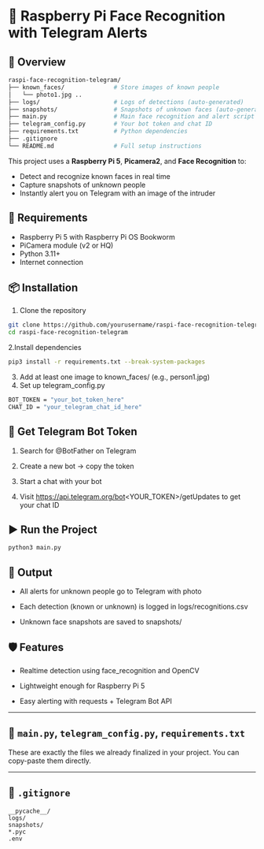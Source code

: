 # 🎥 Raspberry Pi Face Recognition with Telegram Alerts

## 📌 Overview

```bash
raspi-face-recognition-telegram/
├── known_faces/              # Store images of known people
│   └── photo1.jpg ..
├── logs/                     # Logs of detections (auto-generated)
├── snapshots/                # Snapshots of unknown faces (auto-generated)
├── main.py                   # Main face recognition and alert script
├── telegram_config.py        # Your bot token and chat ID
├── requirements.txt          # Python dependencies
├── .gitignore
└── README.md                 # Full setup instructions
```

This project uses a **Raspberry Pi 5**, **Picamera2**, and **Face Recognition** to:
- Detect and recognize known faces in real time
- Capture snapshots of unknown people
- Instantly alert you on Telegram with an image of the intruder

## 🔧 Requirements

- Raspberry Pi 5 with Raspberry Pi OS Bookworm
- PiCamera module (v2 or HQ)
- Python 3.11+
- Internet connection

## 📦 Installation

1. Clone the repository

```bash
git clone https://github.com/yourusername/raspi-face-recognition-telegram.git
cd raspi-face-recognition-telegram
```

2.Install dependencies

```bash
pip3 install -r requirements.txt --break-system-packages
```

3. Add at least one image to known_faces/ (e.g., person1.jpg)
4. Set up telegram_config.py

```bash
BOT_TOKEN = "your_bot_token_here"
CHAT_ID = "your_telegram_chat_id_here"
```

## 🤖 Get Telegram Bot Token
1. Search for @BotFather on Telegram

2. Create a new bot → copy the token

3. Start a chat with your bot

4. Visit https://api.telegram.org/bot<YOUR_TOKEN>/getUpdates to get your chat ID

## ▶️ Run the Project

```bash
python3 main.py
```

## 📂 Output
- All alerts for unknown people go to Telegram with photo

- Each detection (known or unknown) is logged in logs/recognitions.csv

- Unknown face snapshots are saved to snapshots/

## 🛡️ Features
- Realtime detection using face_recognition and OpenCV

- Lightweight enough for Raspberry Pi 5

- Easy alerting with requests + Telegram Bot API



---

## 🐍 `main.py`, `telegram_config.py`, `requirements.txt`

These are exactly the files we already finalized in your project. You can copy-paste them directly.

---

## 📄 `.gitignore`

```gitignore
__pycache__/
logs/
snapshots/
*.pyc
.env
